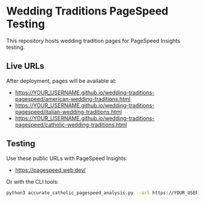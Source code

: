 # Wedding Traditions PageSpeed Testing

This repository hosts wedding tradition pages for PageSpeed Insights testing.

## Live URLs

After deployment, pages will be available at:
- https://YOUR_USERNAME.github.io/wedding-traditions-pagespeed/american-wedding-traditions.html
- https://YOUR_USERNAME.github.io/wedding-traditions-pagespeed/italian-wedding-traditions.html
- https://YOUR_USERNAME.github.io/wedding-traditions-pagespeed/catholic-wedding-traditions.html

## Testing

Use these public URLs with PageSpeed Insights:
- https://pagespeed.web.dev/

Or with the CLI tools:
```bash
python3 accurate_catholic_pagespeed_analysis.py --url https://YOUR_USERNAME.github.io/wedding-traditions-pagespeed/catholic-wedding-traditions.html
```
